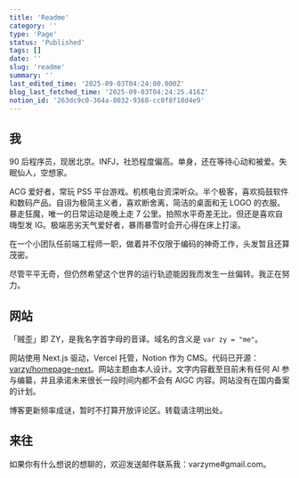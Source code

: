 ```yaml
---
title: 'Readme'
category: ''
type: 'Page'
status: 'Published'
tags: []
date: ''
slug: 'readme'
summary: ''
last_edited_time: '2025-09-03T04:24:00.000Z'
blog_last_fetched_time: '2025-09-03T04:24:25.416Z'
notion_id: '263dc9c0-364a-8032-9368-cc0f8f18d4e9'
---
```


## 我

90 后程序员，现居北京。INFJ，社恐程度偏高。单身，还在等待心动和被爱。失眠仙人，空想家。

ACG 爱好者，常玩 PS5 平台游戏。机核电台资深听众。半个极客，喜欢捣鼓软件和数码产品。自诩为极简主义者，喜欢断舍离，简洁的桌面和无 LOGO 的衣服。暴走狂魔，唯一的日常运动是晚上走 7 公里。拍照水平奇差无比，但还是喜欢自嗨型发 IG。极端恶劣天气爱好者，暴雨暴雪时会开心得在床上打滚。

在一个小团队任前端工程师一职，做着并不仅限于编码的神奇工作，头发暂且还算茂密。

尽管平平无奇，但仍然希望这个世界的运行轨迹能因我而发生一丝偏转。我正在努力。

## 网站

「贼歪」即 ZY，是我名字首字母的音译。域名的含义是 `var zy = "me"`。

网站使用 Next.js 驱动，Vercel 托管，Notion 作为 CMS。代码已开源：[varzy/homepage-next](https://github.com/varzy/homepage-next)。网站主题由本人设计。文字内容截至目前未有任何 AI 参与编纂，并且承诺未来很长一段时间内都不会有 AIGC 内容。网站没有在国内备案的计划。

博客更新频率成谜，暂时不打算开放评论区。转载请注明出处。

## 来往

如果你有什么想说的想聊的，欢迎发送邮件联系我：varzyme#gmail.com。

